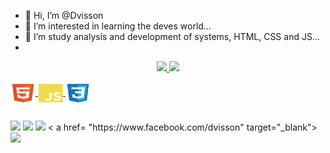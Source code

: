 - 👋 Hi, I’m @Dvisson
- 👀 I’m interested in learning the deves world...
- 🌱 I’m study analysis and development of systems, HTML, CSS and JS...
- 


<div align="center">
  <a href="https://github.com/dvisson">
  <img height="180em" src="https://github-readme-stats.vercel.app/api?username=dvisson&show_icons=true&theme=dracula&include_all_commits=true&count_private=true"/>
  <img height="180em" src="https://github-readme-stats.vercel.app/api/top-langs/?username=dvisson&layout=compact&langs_count=7&theme=dracula"/>
</div>

  <div style="display: inline_block"> <br>  
  <img align="center" alt="Rafa-HTML" height="30" width="40" src="https://raw.githubusercontent.com/devicons/devicon/master/icons/html5/html5-original.svg">
  <img align="center" alt="Rafa-Js" height="30" width="40" src="https://raw.githubusercontent.com/devicons/devicon/master/icons/javascript/javascript-plain.svg">
  <img align="center" alt="Rafa-CSS" height="30" width="40"  src="https://raw.githubusercontent.com/devicons/devicon/master/icons/css3/css3-original.svg">
  </div>
  
 ##
  
  <div>
    <a href="https://www.linkedin.com/in/dvisson-virgulino-a67ab1222" target="_blank"><img src="https://img.shields.io/badge/LinkedIn-0077B5?style=for-the-badge&logo=linkedin&logoColor=white" target="_blank" ></a>
   <a href="https://www.instagram.com/dvissonvirgulino/" target="_blank"><img src="https://img.shields.io/badge/Instagram-E4405F?style=for-the-badge&logo=instagram&logoColor=white" target="_blank"></a>
    <a href = "mailto:dvisson.virgulino@gmail.com"><img src="https://img.shields.io/badge/-Gmail-%23333?style=for-the-badge&logo=gmail&logoColor=white" target="_blank"></a>
    < a href= "https://www.facebook.com/dvisson" target="_blank"><img src="https://img.shields.io/badge/Facebook-1877F2?style=for-the-badge&logo=facebook&logoColor=white" target="_blank"></a>
  </div>


<!---
Dvisson/Dvisson is a ✨ special ✨ repository because its `README.md` (this file) appears on your GitHub profile.
You can click the Preview link to take a look at your changes.
--->
